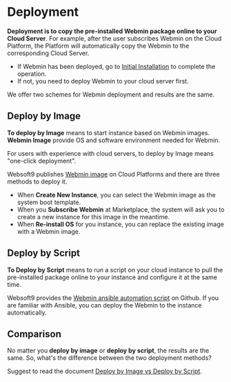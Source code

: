 # Deployment

**Deployment is to copy the pre-installed Webmin package online to your Cloud Server**. For example, after the user subscribes Webmin on the Cloud Platform, the Platform will automatically copy the Webmin to the corresponding Cloud Server.

- If Webmin has been deployed, go to [Initial Installation](/stack-installation.md) to complete the operation.
- If not, you need to deploy Webmin to your cloud server first.

We offer two schemes for Webmin deployment and results are the same.

## Deploy by Image

**To deploy by Image** means to start instance based on Webmin images. **Webmin Image** provide OS and software environment needed for Webmin.

For users with experience with cloud servers, to deploy by Image means "one-click deployment".

Websoft9 publishes [Webmin image](https://apps.websoft9.com/webmin) on Cloud Platforms and there are three methods to deploy it.

* When **Create New Instance**, you can select the Webmin image as the system boot template.
* When you **Subscribe Webmin** at Marketplace, the system will ask you to create a new instance for this image in the meantime.
* When **Re-install OS** for you instance, you can replace the existing image with a Webmin image.

## Deploy by Script

**To Deploy by Script** means to run a script on your cloud instance to pull the pre-installed package online to your instance and configure it at the same time.

Websoft9 provides the [Webmin ansible automation script](https://github.com/Websoft9/ansible-webmin) on Github. If you are familiar with Ansible, you can deploy the Webmin to the instance automatically.

## Comparison

No matter you **deploy by image** or **deploy by script**, the results are the same. So, what's the difference between the two deployment methods?

Suggest to read the document [Deploy by Image vs Deploy by Script](https://support.websoft9.com/docs/faq/bz-product.html#deployment-comparison).
